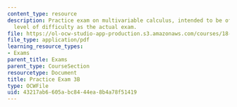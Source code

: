 ```yaml
---
content_type: resource
description: Practice exam on multivariable calculus, intended to be of the same general
  level of difficulty as the actual exam.
file: https://ol-ocw-studio-app-production.s3.amazonaws.com/courses/18-02-multivariable-calculus-fall-2007/43217ab6605abc8444ea8b4a78f51419_prac3b.pdf
file_type: application/pdf
learning_resource_types:
- Exams
parent_title: Exams
parent_type: CourseSection
resourcetype: Document
title: Practice Exam 3B
type: OCWFile
uid: 43217ab6-605a-bc84-44ea-8b4a78f51419
---
```

